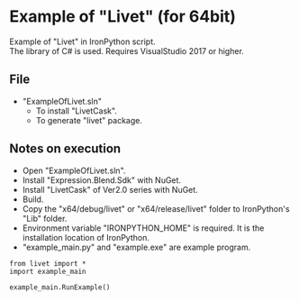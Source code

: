# Example of "Livet" (for 64bit)

Example of "Livet" in IronPython script.  
The library of C# is used. Requires VisualStudio 2017 or higher.

## File

* "ExampleOfLivet.sln"
  * To install "LivetCask".
  * To generate "livet" package.

## Notes on execution

* Open "ExampleOfLivet.sln".
* Install "Expression.Blend.Sdk" with NuGet.
* Install "LivetCask" of Ver2.0 series with NuGet.
* Build.
* Copy the "x64/debug/livet" or "x64/release/livet" folder to IronPython's "Lib" folder.
* Environment variable "IRONPYTHON_HOME" is required. It is the installation location of IronPython.
* "example_main.py" and "example.exe" are example program.

```
from livet import *
import example_main

example_main.RunExample()
```
